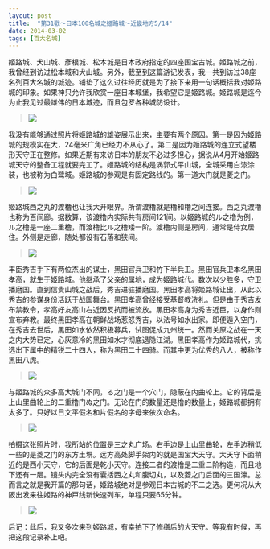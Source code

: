 ```yaml
---
layout: post
title:  "第31戳～日本100名城之姬路城～近畿地方5/14"
date: 2014-03-02
tags: [百大名城]
---
```


姬路城、犬山城、彥根城、松本城是日本政府指定的四座国宝古城。姬路城之前，我曾经到访过松本城和犬山城。另外，截至到这篇游记发表，我一共到访过38座名列百大名城的城迹。铺垫了这么过往经历就是为了接下来用一句话概括我对姬路城的印象。如果神只允许我欣赏一座日本城堡，我希望它是姬路城。姬路城是迄今为止我见过最雄伟的日本城迹，而且包罗各种城防设计。

> <img src="{{ site.baseurl }}/assets/oshiro/059/himejijou-001.jpg">

我没有能够通过照片将姬路城的雄姿展示出来，主要有两个原因。第一是因为姬路城的规模实在大，24毫米广角已经力不从心了。第二是因为姬路城的连立式望楼形天守正在整修。如果近期有来访日本的朋友不必过多担心，据说从4月开始姬路城天守的整备工程就要完工了。姬路城的结构是涡郭式平山城，全城采用白漆涂装，也被称为白鹭城。姬路城的参观是有固定路线的。第一道大门就是菱之门。

> <img src="{{ site.baseurl }}/assets/oshiro/059/himejijou-002.jpg">

姬路城西之丸的渡橹也让我大开眼界。所谓渡橹就是橹和橹之间连接。西之丸渡橹也称为百间廊。据数算，该渡橹内实际共有房间121间。以姬路城的ル之橹为例，ル之橹是一座二重橹，而渡橹比ル之橹矮一阶。渡橹内侧是房间，通常是侍女居住。外侧是走廊，随处都设有石落和狭间。

> <img src="{{ site.baseurl }}/assets/oshiro/059/himejijou-003.jpg">

丰臣秀吉手下有两位杰出的谋士，黑田官兵卫和竹下半兵卫。黑田官兵卫本名黑田孝高，就生于姬路城。他继承了父亲的属地，成为姬路城代。数次以少胜多，守卫播磨国。直到信贵山城之战后，秀吉进驻播磨国。黑田孝高将姬路城让出，从此以秀吉的参谋身份活跃于战国舞台。黑田孝高曾经接受基督教洗礼。但是由于秀吉发布禁教令，孝高好友高山右近因反抗而被流放。黑田孝高身为秀吉近臣，以身作则宣布弃教。最终黑田孝高在朝鲜战场惹怒秀吉，以法号如水出家。即便遁入空门，在秀吉去世后，黑田如水依然积极募兵，试图促成九州统一。然而关原之战在一天之内大势已定，心灰意冷的黑田如水才彻底退隐江湖。黑田孝高作为姬路城代，挑选出下属中的精锐二十四人，称为黑田二十四骑。而其中更为优秀的八人，被称作黑田八虎。

> <img src="{{ site.baseurl }}/assets/oshiro/059/himejijou-004.jpg">

与姬路城的众多高大城门不同，る之门是一个穴门，隐蔽在内曲轮上。它的背后是上山里曲轮上的二重橹门ぬ之门。无论在门的数量还是橹的数量上，姬路城都拥有太多了。只好以日文平假名和片假名的字母来依次命名。

> <img src="{{ site.baseurl }}/assets/oshiro/059/himejijou-005.jpg">

拍摄这张照片时，我所站的位置是三之丸广场。右手边是上山里曲轮，左手边稍低一些的是菱之门的东方土塀。远方高处脚手架内的就是国宝大天守。大天守下面稍近的是西小天守，它的后面是乾小天守。连接二者的渡橹是二重二阶构造，而且地下还有一层。镜头内完全没有囊括西之丸和腹切丸，以及菱之门后面的三国濠。总而言之就是我开篇的那句话，姬路城绝对是参观日本古城的不二之选。更何况从大阪出发来往姬路的神戸线新快速列车，单程只要65分钟。

> <img src="{{ site.baseurl }}/assets/oshiro/059/himejijou-006.jpg">

后记：此后，我又多次来到姬路城，有幸拍下了修缮后的大天守。等我有时候，再把这段记录补上吧。
